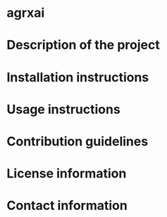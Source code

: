 # agrxai
# Description of the project
# Installation instructions
# Usage instructions
# Contribution guidelines
# License information
# Contact information
